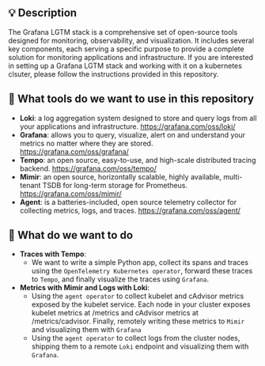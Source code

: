 ## 💡 Description
The Grafana LGTM stack is a comprehensive set of open-source tools designed for monitoring, observability, and visualization. It includes several key components, each serving a specific purpose to provide a complete solution for monitoring applications and infrastructure. If you are interested in setting up a Grafana LGTM stack and working with it on a kubernetes clsuter, please follow the instructions provided in this repository.

## :wrench: What tools do we want to use in this repository
  - **Loki**: a log aggregation system designed to store and query logs from all your applications and infrastructure. https://grafana.com/oss/loki/
  - **Grafana**: allows you to query, visualize, alert on and understand your metrics no matter where they are stored. https://grafana.com/oss/grafana/
  - **Tempo**: an open source, easy-to-use, and high-scale distributed tracing backend. https://grafana.com/oss/tempo/
  - **Mimir**: an open source, horizontally scalable, highly available, multi-tenant TSDB for long-term storage for Prometheus. https://grafana.com/oss/mimir/
  - **Agent**: is a batteries-included, open source telemetry collector for collecting metrics, logs, and traces. https://grafana.com/oss/agent/

## 🔎 What do we want to do
  - **Traces with Tempo**:
     - We want to write a simple Python app, collect its spans and traces using the `OpenTelemetry Kubernetes operator`, forward these traces to `Tempo`, and finally visualize the traces using `Grafana`.
  - **Metrics with Mimir and Logs with Loki**:
     - Using the `agent operator` to collect kubelet and cAdvisor metrics exposed by the kubelet service. Each node in your cluster exposes kubelet metrics at /metrics and cAdvisor metrics at /metrics/cadvisor. Finally, remotely writing these metrics to `Mimir` and visualizing them with `Grafana`
     - Using the `agent operator` to collect logs from the cluster nodes, shipping them to a remote `Loki` endpoint and visualizing them with `Grafana`.

